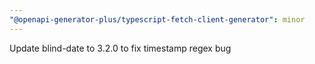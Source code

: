 ```yaml
---
"@openapi-generator-plus/typescript-fetch-client-generator": minor
---
```


Update blind-date to 3.2.0 to fix timestamp regex bug
